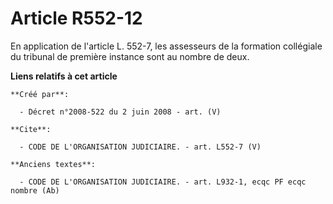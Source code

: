 # Article R552-12

En application de l'article L. 552-7, les assesseurs de la formation collégiale du tribunal de première instance sont au
nombre de deux.

**Liens relatifs à cet article**

	**Créé par**:

	  - Décret n°2008-522 du 2 juin 2008 - art. (V)

	**Cite**:

	  - CODE DE L'ORGANISATION JUDICIAIRE. - art. L552-7 (V)

	**Anciens textes**:

	  - CODE DE L'ORGANISATION JUDICIAIRE. - art. L932-1, ecqc PF ecqc nombre (Ab)
